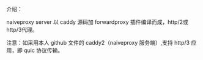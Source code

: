 介绍：

naiveproxy server 以 caddy 源码加 forwardproxy 插件编译而成，http/2或http/3代理。

注意：如采用本人 github 文件的 caddy2（naiveproxy 服务端）,支持 http/3 应用，即 quic 协议传输。
